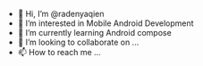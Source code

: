 - 👋 Hi, I’m @radenyaqien
- 👀 I’m interested in Mobile Android Development
- 🌱 I’m currently learning Android compose
- 💞️ I’m looking to collaborate on ...
- 📫 How to reach me ...

<!---
radenyaqien/radenyaqien is a ✨ special ✨ repository because its `README.md` (this file) appears on your GitHub profile.
You can click the Preview link to take a look at your changes.
--->

